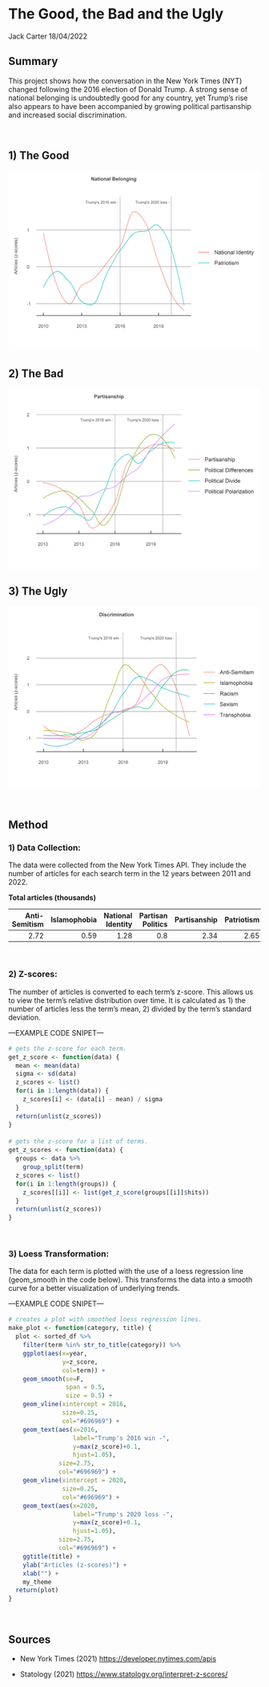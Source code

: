 The Good, the Bad and the Ugly
================
Jack Carter
18/04/2022

## **Summary**

This project shows how the conversation in the New York Times (NYT)
changed following the 2016 election of Donald Trump. A strong sense of
national belonging is undoubtedly good for any country, yet Trump’s rise
also appears to have been accompanied by growing political partisanship
and increased social discrimination.

 

## 1\) The Good

![](The-Good-the-Bad-and-the-Ugly_files/figure-gfm/unnamed-chunk-1-1.png)<!-- -->

## 2\) The Bad

![](The-Good-the-Bad-and-the-Ugly_files/figure-gfm/unnamed-chunk-2-1.png)<!-- -->

## 3\) The Ugly

![](The-Good-the-Bad-and-the-Ugly_files/figure-gfm/unnamed-chunk-3-1.png)<!-- -->

 

## **Method**

### **1) Data Collection:**

The data were collected from the New York Times API. They include the
number of articles for each search term in the 12 years between 2011 and
2022.

**Total articles (thousands)**

| Anti-Semitism | Islamophobia | National Identity | Partisan Politics | Partisanship | Patriotism | Political Differences | Political Divide | Political Polarization | Racism | Sexism | Transphobia |
| ------------: | -----------: | ----------------: | ----------------: | -----------: | ---------: | --------------------: | ---------------: | ---------------------: | -----: | -----: | ----------: |
|          2.72 |         0.59 |              1.28 |               0.8 |         2.34 |       2.65 |                  0.44 |              0.5 |                   0.56 |  14.08 |   3.15 |        0.15 |

 

### **2) Z-scores:**

The number of articles is converted to each term’s z-score. This allows
us to view the term’s relative distribution over time. It is calculated
as 1) the number of articles less the term’s mean, 2) divided by the
term’s standard deviation.

—EXAMPLE CODE SNIPET—

``` r
# gets the z-score for each term. 
get_z_score <- function(data) {
  mean <- mean(data)
  sigma <- sd(data)
  z_scores <- list()
  for(i in 1:length(data)) {
    z_scores[i] <- (data[i] - mean) / sigma
  }
  return(unlist(z_scores))
}

# gets the z-score for a list of terms. 
get_z_scores <- function(data) {
  groups <- data %>%
    group_split(term)
  z_scores <- list()
  for(i in 1:length(groups)) {
    z_scores[[i]] <- list(get_z_score(groups[[i]]$hits))
  }
  return(unlist(z_scores))
}
```

 

### **3) Loess Transformation:**

The data for each term is plotted with the use of a loess regression
line (geom\_smooth in the code below). This transforms the data into a
smooth curve for a better visualization of underlying trends.

—EXAMPLE CODE SNIPET—

``` r
# creates a plot with smoothed loess regression lines. 
make_plot <- function(category, title) {
  plot <- sorted_df %>%
    filter(term %in% str_to_title(category)) %>%
    ggplot(aes(x=year, 
               y=z_score, 
               col=term)) +
    geom_smooth(se=F, 
                span = 0.5, 
                size = 0.5) +
    geom_vline(xintercept = 2016,
               size=0.25,
               col="#696969") +
    geom_text(aes(x=2016, 
                  label="Trump's 2016 win -", 
                  y=max(z_score)+0.1,
                  hjust=1.05),
              size=2.75,
              col="#696969") +
    geom_vline(xintercept = 2020,
               size=0.25,
               col="#696969") +
    geom_text(aes(x=2020, 
                  label="Trump's 2020 loss -",
                  y=max(z_score)+0.1,
                  hjust=1.05),
              size=2.75,
              col="#696969") +
    ggtitle(title) +
    ylab("Articles (z-scores)") +
    xlab("") + 
    my_theme
  return(plot)
}
```

 

## **Sources**

  - New York Times (2021) <https://developer.nytimes.com/apis>

  - Statology (2021) <https://www.statology.org/interpret-z-scores/>
